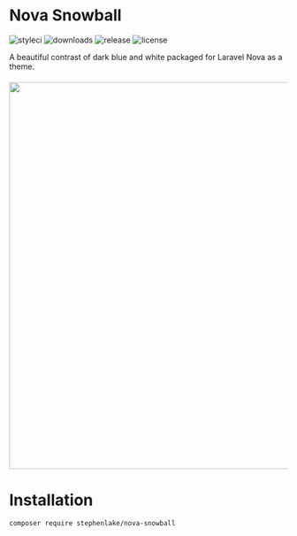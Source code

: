 # Nova Snowball
![styleci](https://github.styleci.io/repos/179909145/shield?branch=master&style=flat-square)
![downloads](https://img.shields.io/packagist/dt/stephenlake/nova-snowball.svg?style=flat-square)
![release](https://img.shields.io/github/release/stephenlake/nova-snowball.svg?style=flat-square)
![license](https://img.shields.io/badge/license-MIT-blue.svg?style=flat-square)

A beautiful contrast of dark blue and white packaged for Laravel Nova as a theme.


<h6 align="center">
  <img src="https://i.imgur.com/kPavc5c.png" width="700">
</h6>

# Installation
```bash
composer require stephenlake/nova-snowball
```
